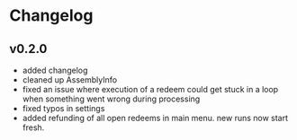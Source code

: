 # Changelog

## v0.2.0

- added changelog
- cleaned up AssemblyInfo
- fixed an issue where execution of a redeem could get stuck in a loop when something went wrong during processing
- fixed typos in settings
- added refunding of all open redeems in main menu. new runs now start fresh. 